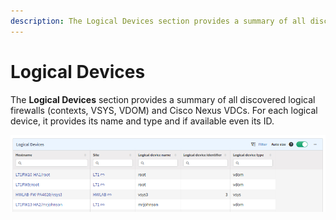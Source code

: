 ```yaml
---
description: The Logical Devices section provides a summary of all discovered logical firewalls (contexts, vsys, VDOM) and Cisco Nexus VDCs.
---
```


# Logical Devices

The **Logical Devices** section provides a summary of all discovered logical
firewalls (contexts, VSYS, VDOM) and Cisco Nexus VDCs. For each logical device,
it provides its name and type and if available even its ID.

![Logical Devices](logical_devices.png)

